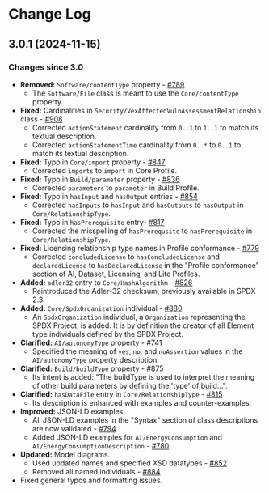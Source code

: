 # Change Log

## 3.0.1 (2024-11-15)

### Changes since 3.0

- **Removed:** `Software/contentType` property - [#789](https://github.com/spdx/spdx-3-model/pull/789)
  - The `Software/File` class is meant to use the `Core/contentType` property.
- **Fixed:**
  Cardinalities in `Security/VexAffectedVulnAssessmentRelationship` class -
  [#908](https://github.com/spdx/spdx-3-model/pull/908)
  - Corrected `actionStatement` cardinality from `0..1` to `1..1` to match its textual description.
  - Corrected `actionStatementTime` cardinality from `0..*` to `0..1` to match its textual description.
- **Fixed:** Typo in `Core/import` property - [#847](https://github.com/spdx/spdx-3-model/pull/847)
  - Corrected `imports` to `import` in Core Profile.
- **Fixed:** Typo in `Build/parameter` property - [#836](https://github.com/spdx/spdx-3-model/pull/836)
  - Corrected `parameters` to `parameter` in Build Profile.
- **Fixed:** Typo in `hasInput` and `hasOutput` entries - [#854](https://github.com/spdx/spdx-3-model/pull/854)
  - Corrected `hasInputs` to `hasInput` and `hasOutputs` to `hasOutput` in
    `Core/RelationshipType`.
- **Fixed:** Typo in `hasPrerequisite` entry- [#817](https://github.com/spdx/spdx-3-model/pull/817)
  - Corrected the misspelling of `hasPrerequsite` to `hasPrerequisite` in
    `Core/RelationshipType`.
- **Fixed:** Licensing relationship type names in Profile conformance - [#779](https://github.com/spdx/spdx-3-model/pull/779)
  - Corrected `concludedLicense` to `hasConcludedLicense` and
    `declaredLicense` to `hasDeclaredLicense` in the "Profile conformance"
    section of AI, Dataset, Licensing, and Lite Profiles.
- **Added:** `adler32` entry to `Core/HashAlgorithm` - [#826](https://github.com/spdx/spdx-3-model/pull/826)
  - Reintroduced the Adler-32 checksum, previously available in SPDX 2.3.
- **Added:** `Core/SpdxOrganization` individual - [#880](https://github.com/spdx/spdx-3-model/pull/880)
  - An `SpdxOrganization` individual, a `Organization` representing the SPDX
    Project, is added. It is by definition the creator of all Element type individuals
    defined by the SPDX Project.
- **Clarified:** `AI/autonomyType` property - [#741](https://github.com/spdx/spdx-3-model/pull/741)
  - Specified the meaning of `yes`, `no`, and `noAssertion` values in the
    `AI/autonomyType` property description.
- **Clarified:** `Build/buildType` property - [#875](https://github.com/spdx/spdx-3-model/pull/875)
  - Its intent is added: "The buildType is used to interpret the meaning of
    other build parameters by defining the 'type' of build...".
- **Clarified:** `hasDataFile` entry in `Core/RelationshipType` - [#815](https://github.com/spdx/spdx-3-model/pull/815)
  - Its description is enhanced with examples and counter-examples.
- **Improved:** JSON-LD examples.
  - All JSON-LD examples in the "Syntax" section of class descriptions are now
    validated - [#794](https://github.com/spdx/spdx-3-model/pull/794)
  - Added JSON-LD examples for `AI/EnergyConsumption` and
    `AI/EnergyConsumptionDescription` - [#780](https://github.com/spdx/spdx-3-model/pull/780)
- **Updated:** Model diagrams.
  - Used updated names and specified XSD datatypes - [#852](https://github.com/spdx/spdx-3-model/pull/852)
  - Removed all named individuals - [#884](https://github.com/spdx/spdx-3-model/pull/884)
- Fixed general typos and formatting issues.
